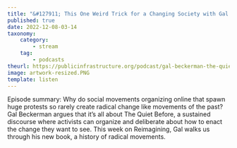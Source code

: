 ```yaml
---
title: "&#127911; This One Weird Trick for a Changing Society with Gal Beckerman"
published: true
date: 2022-12-08-03-14
taxonomy:
    category:
        - stream
    tag:
        - podcasts
theurl: https://publicinfrastructure.org/podcast/gal-beckerman-the-quiet-before/
image: artwork-resized.PNG
template: listen
---
```


Episode summary: Why do social movements organizing online that spawn huge protests so rarely create radical change like movements of the past? Gal Beckerman argues that it&rsquo;s all about The Quiet Before, a sustained discourse where activists can organize and deliberate about how to enact the change they want to see. This week on Reimagining, Gal walks us through his new book, a history of radical movements.
